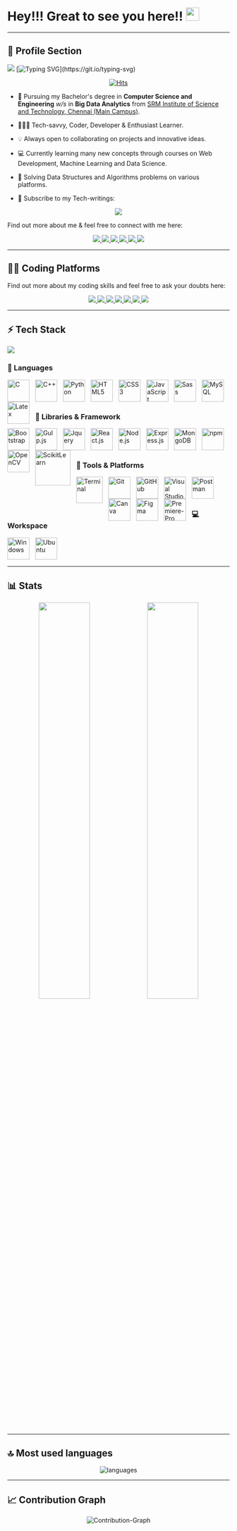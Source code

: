 # Hey!!! Great to see you here!! <img src="https://user-images.githubusercontent.com/89902664/182851700-1b698037-5cbf-481b-b677-5a19ada1af65.gif" width="30px" height="30px">

---

## 👨 Profile Section

<a target="_blank" href="https://drive.google.com/file/d/12VCQ5X9_Vcw4-ezDzfdXsJrK0a6mAMC6/view?usp=sharing"><img src="https://user-images.githubusercontent.com/89902664/182850613-44cc07c0-d817-4c59-a73a-2a7c3ecd4301.png"></a>
[![Typing SVG](https://readme-typing-svg.herokuapp.com?lines=For+Resume%2C+TAP+the+above+Banner.)](https://git.io/typing-svg)

<p align="center">
<a target="_blank" href="https://hits.sh/github.com/silentsoft/hits/">
    <img alt="Hits" src="https://hits.sh/github.com/silentsoft/hits.svg?style=for-the-badge&label=Profile%20Views&color=2962FF&labelColor=black"/>
</a>
</p>

* 📖 Pursuing my Bachelor's degree in **Computer Science and Engineering** *w/s* in **Big Data Analytics** from [SRM Institute of Science and Technology, Chennai (Main Campus)](https://www.srmist.edu.in/). 

* 🧑🏻‍💻 Tech-savvy, Coder, Developer & Enthusiast Learner. 

* 💡 Always open to collaborating on projects and innovative ideas. 

* 💻 Currently learning many new concepts through courses on Web Development, Machine Learning and Data Science.

* 📝 Solving Data Structures and Algorithms problems on various platforms.

* 📰 Subscribe to my Tech-writings:
<p align="center">
<a target="_blank" href="https://schnellcoder50.hashnode.dev/">
   <img src="https://img.shields.io/badge/Hashnode-2962FF?style=for-the-badge&logo=hashnode&logoColor=white" />
</a>
</p>	

Find out more about me & feel free to connect with me here:

<p align="center">
	<a target="_blank" href="https://www.linkedin.com/in/utkarshtambe-10/">
		<img src="https://img.shields.io/badge/LinkedIn-0077B5?style=for-the-badge&logo=linkedin&logoColor=white" />
	</a>
	<a target="_blank" href="https://twitter.com/utkarshtambe_10">
		<img src="https://img.shields.io/badge/Twitter-1DA1F2?style=for-the-badge&logo=twitter&logoColor=white" />
	</a>
	<a target="_blank" href="https://github.com/utkarshtambe10">
		<img src="https://img.shields.io/badge/GitHub-100000?style=for-the-badge&logo=github&logoColor=white" />
	</a>
        <a target="_blank" href="#">
		<img src="https://img.shields.io/badge/portfolio-1AA260?style=for-the-badge&logo=About.me&logoColor=white" />
	</a>
        <a target="_blank" href="mailto:utkarsh.tambe33@gmail.com">
		<img src="https://img.shields.io/badge/Gmail-D14836?style=for-the-badge&logo=gmail&logoColor=white" />
	</a>
    <a target="_blank" href="#">
    <img src="https://img.shields.io/badge/Slack-4A154B?style=for-the-badge&logo=slack&logoColor=white" />
  </a>
</p>

---

## <g-emoji class="g-emoji" alias="man_technologist" fallback-src="https://github.githubassets.com/images/icons/emoji/unicode/1f468-1f4bb.png">👨&zwj;💻</g-emoji> Coding Platforms

Find out more about my coding skills and feel free to ask your doubts here:

<p align="center">
	<a target="_blank" href="#">
		<img src="https://img.shields.io/badge/-Hackerrank-2EC866?style=for-the-badge&logo=HackerRank&logoColor=white" />
	</a>
	<a target="_blank" href="#">
		<img src="https://img.shields.io/badge/HackerEarth-%232C3454.svg?&style=for-the-badge&logo=HackerEarth&logoColor=Blue" />
	</a>
	<a target="_blank" href="#">
		<img src="https://img.shields.io/badge/Codechef-%23B92B27.svg?&style=for-the-badge&logo=Codechef&logoColor=white" />
	</a>
        <a target="_blank" href="#">
		<img src="https://img.shields.io/badge/Codeforces-445f9d?style=for-the-badge&logo=Codeforces&logoColor=white" />
	</a>
        <a target="_blank" href="https://leetcode.com/schnell_coder50/">
		<img src="https://img.shields.io/badge/-LeetCode-FFA116?style=for-the-badge&logo=LeetCode&logoColor=black" />
	</a>
  <a target="_blank" href="https://www.codingninjas.com/codestudio/profile/b667d9f9-a9ee-4615-9fbd-c25187826b01">
		<img src="https://img.shields.io/badge/coding%20ninjas-DD6620?style=for-the-badge&logo=codingninjas&logoColor=white" />
	</a>
  <a target="_blank" href="https://auth.geeksforgeeks.org/user/schnellcoder50/profile">
		<img src="https://img.shields.io/badge/GeeksforGeeks-298D46?style=for-the-badge&logo=geeksforgeeks&logoColor=white" />
	</a>
</p>

---

## ⚡ Tech Stack
<img src="https://user-images.githubusercontent.com/89902664/182851708-8594f496-da32-44c4-85dc-6bcb2e5b59db.png">

### 🚀 Languages

<div>
<img align="left" alt="C" width="50px" src="https://cdn.jsdelivr.net/gh/devicons/devicon/icons/c/c-original.svg" style="padding-right:10px;"/>
<img align="left" alt="C++" width="50px" src="https://cdn.jsdelivr.net/gh/devicons/devicon/icons/cplusplus/cplusplus-original.svg" style="padding-right:10px;"/>
<img align="left" alt="Python" width="50px" src="https://cdn.jsdelivr.net/gh/devicons/devicon/icons/python/python-original.svg" style="padding-right:10px;"/>
<img align="left" alt="HTML5" width="50px" src="https://cdn.jsdelivr.net/gh/devicons/devicon/icons/html5/html5-original.svg" style="padding-right:10px;"/>
<img align="left" alt="CSS3" width="50px" src="https://cdn.jsdelivr.net/gh/devicons/devicon/icons/css3/css3-original.svg" style="padding-right:10px;"/>
<img align="left" alt="JavaScript" width="50px" src="https://cdn.jsdelivr.net/gh/devicons/devicon/icons/javascript/javascript-original.svg" style="padding-right:10px;"/>
<img align="left" alt="Sass" width="50px" src="https://cdn.jsdelivr.net/gh/devicons/devicon/icons/sass/sass-original.svg" style="padding-right:10px;"/>
<img align="left" alt="MySQL" width="50px" src="https://cdn.jsdelivr.net/gh/devicons/devicon/icons/mysql/mysql-original.svg" style="padding-right:10px;"/>
<img align="left" alt="Latex" width="50px" src="https://user-images.githubusercontent.com/89902664/182928542-f6b78f19-3514-48ab-adce-ae4c7c01ec91.svg" style="padding-right:10px;"/>
</div>
<br />
<br />
<br />

### 🧩 Libraries & Framework

<div>
<img align="left" alt="Bootstrap" width="50px" src="https://cdn.jsdelivr.net/gh/devicons/devicon/icons/bootstrap/bootstrap-original.svg" style="padding-right:10px;"/>
<img align="left" alt="Gulp.js" width="50px" src="https://cdn.jsdelivr.net/gh/devicons/devicon/icons/gulp/gulp-plain.svg" style="padding-right:10px;"/>
<img align="left" alt="Jquery" width="50px" src="https://cdn.jsdelivr.net/gh/devicons/devicon/icons/jquery/jquery-original.svg" style="padding-right:10px;"/>
<img align="left" alt="React.js" width="50px" src="https://cdn.jsdelivr.net/gh/devicons/devicon/icons/react/react-original.svg" style="padding-right:10px;"/>
<img align="left" alt="Node.js" width="50px" src="https://cdn.jsdelivr.net/gh/devicons/devicon/icons/nodejs/nodejs-original.svg" style="padding-right:10px;"/>
<img align="left" alt="Express.js" width="50px" src="https://user-images.githubusercontent.com/89902664/182920971-519a6940-08fd-49b8-9741-23173c104994.svg" style="padding-right:10px;"/>
<img align="left" alt="MongoDB" width="50px" src="https://cdn.jsdelivr.net/gh/devicons/devicon/icons/mongodb/mongodb-original.svg" style="padding-right:10px;"/>
<img align="left" alt="npm" width="50px" src="https://cdn.jsdelivr.net/gh/devicons/devicon/icons/npm/npm-original-wordmark.svg" style="padding-right:10px;"/>
<img align="left" alt="OpenCV" width="50px" src="https://cdn.jsdelivr.net/gh/devicons/devicon/icons/opencv/opencv-original.svg" style="padding-right:10px;"/>
<img align="left" alt="ScikitLearn" width="80px" src="https://user-images.githubusercontent.com/89902664/182840320-c040f644-70af-4125-88bd-b13f44a7688a.png" style="padding-right:10px;"/>
</div>
<br />
<br />
<br />


### 🔨 Tools & Platforms

<div>
<img align="left" alt="Terminal" width="60px" src="https://user-images.githubusercontent.com/89902664/182926166-6fe140d8-f6c8-421d-9ed4-32648cdc7805.svg" style="padding-right:10px;"/>
<img align="left" alt="Git" width="50px" src="https://cdn.jsdelivr.net/gh/devicons/devicon/icons/git/git-original.svg" style="padding-right:10px;"/>
<img align="left" alt="GitHub" width="50px" src="https://user-images.githubusercontent.com/89902664/182918954-8c9739e7-c59b-49bb-9e7b-493ce7384b59.png" style="padding-right:10px;"/>
<img align="left" alt="Visual Studio" width="50px" src="https://cdn.jsdelivr.net/gh/devicons/devicon/icons/vscode/vscode-original.svg" style="padding-right:10px;"/>
<img align="left" alt="Postman" width="50px" src="https://user-images.githubusercontent.com/25181517/182618508-1b12183b-5398-48d2-92e7-ff0969a22624.png" style="padding-right:10px;"/>
<img align="left" alt="Canva" width="50px" src="https://cdn.jsdelivr.net/gh/devicons/devicon/icons/canva/canva-original.svg" style="padding-right:10px;"/>
<img align="left" alt="Figma" width="50px" src="https://cdn.jsdelivr.net/gh/devicons/devicon/icons/figma/figma-original.svg" style="padding-right:10px;"/>
<img align="left" alt="Premiere-Pro" width="50px" src="https://cdn.jsdelivr.net/gh/devicons/devicon/icons/premierepro/premierepro-original.svg" style="padding-right:10px;"/>
</div>
<br />
<br />
<br />

### 💻 Workspace

<div>
<img align="left" alt="Windows" width="50px" src="https://cdn.jsdelivr.net/gh/devicons/devicon/icons/windows8/windows8-original.svg" style="padding-right:10px;"/>
<img align="left" alt="Ubuntu" width="50px" src="https://cdn.jsdelivr.net/gh/devicons/devicon/icons/ubuntu/ubuntu-plain.svg" style="padding-right:10px;"/>
</div>
<br />
<br />
<br />

---

## 📊 Stats

<p align="center">
  <img width="48%" src="https://github-readme-stats.vercel.app/api?username=utkarshtambe10&show_icons=true&hide_border=true&theme=flag-india" />
  <img width="48%" src="https://github-readme-streak-stats.herokuapp.com/?user=utkarshtambe10&hide_border=true&theme=flag-india" />
</p>

---

## 🔝 Most used languages

<p align="center">
  <img alt="languages" src="https://github-readme-stats.vercel.app/api/top-langs/?username=utkarshtambe10&layout=compact&lang_count=5&hide_border=true&theme=flag-india" />
</p>

---

## 📈 Contribution Graph

<p align="center">
     <img alt="Contribution-Graph" src="https://activity-graph.herokuapp.com/graph?username=utkarshtambe10&bg_color=ffffff&color=4cbb17&line=ffa500&point=000080&area=true&hide_border=true" />
</p>
